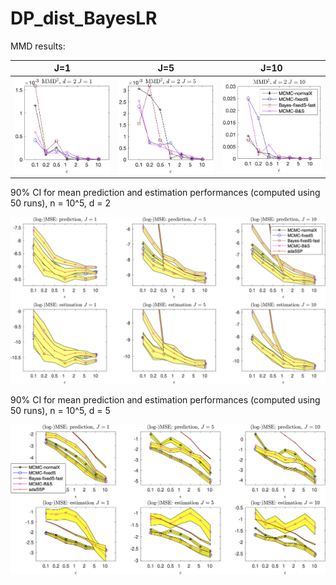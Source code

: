 # DP_dist_BayesLR

MMD results:

J=1                        |  J=5                      |  J=10
:-------------------------:|:-------------------------:|:-------------------------:
<img src="img/fig1.jpg"  style="width:400px;height:auto;"/>  |  <img src="img/fig2.jpg"  style="width:400px;height:auto;"/> |<img src="img/fig3.jpg"  style="width:400px;height:auto;"/>


90% CI for mean prediction and estimation performances (computed using 50 runs), n = 10^5, d = 2

<img src="img/pred_and_est_CIs_d2.png"  style="width:1000px;height:auto;"/>

90% CI for mean prediction and estimation performances (computed using 50 runs), n = 10^5, d = 5

<img src="img/pred_and_est_CIs_d5.png"  style="width:1000px;height:auto;"/>
